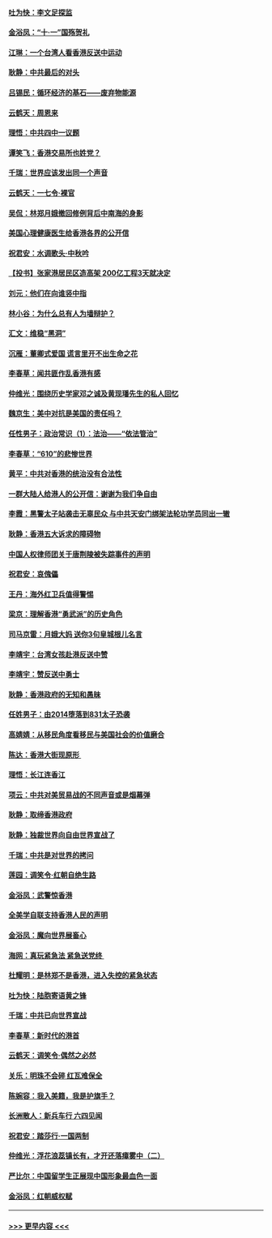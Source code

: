 #### [吐为快：李文足探监](../pages/nsc993/n11509622.md?t=09100655) 
#### [金浴凤：“十‧一”国殇贺礼](../pages/nsc993/n11509593.md?t=09100655) 
#### [江琳：一个台湾人看香港反送中运动](../pages/nsc993/n11509211.md?t=09100655) 
#### [耿静：中共最后的对头](../pages/nsc993/n11508308.md?t=09100655) 
#### [吕锡民：循环经济的基石——废弃物能源](../pages/nsc993/n11508212.md?t=09100655) 
#### [云鹤天：周恩来](../pages/nsc993/n11508055.md?t=09100655) 
#### [理悟：中共四中一议题](../pages/nsc993/n11507782.md?t=09100655) 
#### [谭笑飞：香港交易所也姓党？](../pages/nsc993/n11507753.md?t=09100655) 
#### [千瑞：世界应该发出同一个声音](../pages/nsc993/n11507290.md?t=09100655) 
#### [云鹤天：一七令‧裸官](../pages/nsc993/n11507177.md?t=09100655) 
#### [吴侃：林郑月娥撤回修例背后中南海的身影](../pages/nsc993/n11506876.md?t=09100655) 
#### [美国心理健康医生给香港各界的公开信](../pages/nsc993/n11506809.md?t=09100655) 
#### [祝君安：水调歌头‧中秋吟](../pages/nsc993/n11506758.md?t=09100655) 
#### [【投书】张家港居民区造高架 200亿工程3天就决定](../pages/nsc993/n11506682.md?t=09100655) 
#### [刘元：他们在向谁竖中指](../pages/nsc993/n11505384.md?t=09100655) 
#### [林小谷：为什么总有人为墙辩护？](../pages/nsc993/n11505226.md?t=09100655) 
#### [汇文：维稳“黑洞”](../pages/nsc993/n11504347.md?t=09100655) 
#### [沉雁：董卿式爱国 谎言里开不出生命之花](../pages/nsc993/n11503215.md?t=09100655) 
#### [李春草：闻共匪作乱香港有感](../pages/nsc993/n11503072.md?t=09100655) 
#### [仲维光：围绕历史学家邓之诚及黄现璠先生的私人回忆](../pages/nsc993/n11501330.md?t=09100655) 
#### [魏京生：美中对抗是美国的责任吗？](../pages/nsc993/n11500723.md?t=09100655) 
#### [任性男子：政治常识（1）：法治——“依法管治”](../pages/nsc993/n11500791.md?t=09100655) 
#### [李春草：“610”的悲惨世界](../pages/nsc993/n11501141.md?t=09100655) 
#### [黄平：中共对香港的统治没有合法性](../pages/nsc993/n11499473.md?t=09100655) 
#### [一群大陆人给港人的公开信：谢谢为我们争自由](../pages/nsc993/n11500402.md?t=09100655) 
#### [李霞：黑警太子站袭击无辜民众 与中共天安门绑架法轮功学员同出一辙](../pages/nsc993/n11499805.md?t=09100655) 
#### [耿静：香港五大诉求的障碍物](../pages/nsc993/n11497578.md?t=09100655) 
#### [中国人权律师团关于唐荆陵被失踪事件的声明](../pages/nsc993/n11500014.md?t=09100655) 
#### [祝君安：哀傀儡](../pages/nsc993/n11499776.md?t=09100655) 
#### [王丹：海外红卫兵值得警惕](../pages/nsc993/n11498138.md?t=09100655) 
#### [梁京：理解香港“勇武派”的历史角色](../pages/nsc993/n11498006.md?t=09100655) 
#### [司马京雷：月娥大妈  送你3句皇城根儿名言](../pages/nsc993/n11497885.md?t=09100655) 
#### [李靖宇：台湾女孩赴港反送中赞](../pages/nsc993/n11497721.md?t=09100655) 
#### [李靖宇：赞反送中勇士](../pages/nsc993/n11497452.md?t=09100655) 
#### [耿静：香港政府的无知和愚昧](../pages/nsc993/n11494238.md?t=09100655) 
#### [任姓男子：由2014堕落到831太子恐袭](../pages/nsc993/n11496683.md?t=09100655) 
#### [高婧婧：从移民角度看移民与美国社会的价值磨合](../pages/nsc993/n11495757.md?t=09100655) 
#### [陈达：香港大街现原形 ](../pages/nsc993/n11495441.md?t=09100655) 
#### [理悟：长江连香江](../pages/nsc993/n11495377.md?t=09100655) 
#### [项云：中共对美贸易战的不同声音或是烟幕弹](../pages/nsc993/n11494929.md?t=09100655) 
#### [耿静：取缔香港政府](../pages/nsc993/n11494218.md?t=09100655) 
#### [耿静：独裁世界向自由世界宣战了](../pages/nsc993/n11494190.md?t=09100655) 
#### [千瑞：中共是对世界的拷问](../pages/nsc993/n11493021.md?t=09100655) 
#### [莲园：调笑令‧红朝自绝生路](../pages/nsc993/n11493011.md?t=09100655) 
#### [金浴凤：武警惊香港](../pages/nsc993/n11492994.md?t=09100655) 
#### [全美学自联支持香港人民的声明](../pages/nsc993/n11492630.md?t=09100655) 
#### [金浴凤：魔向世界展畜心](../pages/nsc993/n11492599.md?t=09100655) 
#### [海网：真玩紧急法 紧急送党终 ](../pages/nsc993/n11492535.md?t=09100655) 
#### [杜耀明：是林郑不是香港，进入失控的紧急状态](../pages/nsc993/n11491420.md?t=09100655) 
#### [吐为快：陆胞寄语黄之锋](../pages/nsc993/n11491117.md?t=09100655) 
#### [千瑞：中共已向世界宣战](../pages/nsc993/n11490123.md?t=09100655) 
#### [李春草：新时代的港首](../pages/nsc993/n11489864.md?t=09100655) 
#### [云鹤天：调笑令·偶然之必然](../pages/nsc993/n11489701.md?t=09100655) 
#### [关乐：明珠不会碎 红瓦难保全](../pages/nsc993/n11489647.md?t=09100655) 
#### [陈婉容：我入美籍，我是护旗手？](../pages/nsc993/n11487908.md?t=09100655) 
#### [长洲散人：新兵车行 六四见闻](../pages/nsc993/n11487729.md?t=09100655) 
#### [祝君安：踏莎行‧一国两制](../pages/nsc993/n11487699.md?t=09100655) 
#### [仲维光：浮花浪蕊镇长有，才开还落瘴雾中（二）](../pages/nsc993/n11483286.md?t=09100655) 
#### [严比尔：中国留学生正展现中国形象最血色一面](../pages/nsc993/n11485145.md?t=09100655) 
#### [金浴凤：红朝威权赋](../pages/nsc993/n11485191.md?t=09100655) 

----
#### [ >>> 更早内容 <<< ](../indexes/nsc993-earlier.md)
